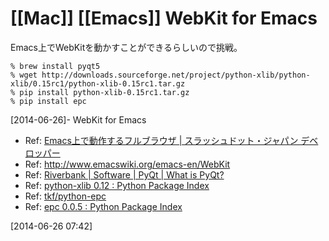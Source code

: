 # [[Mac]] [[Emacs]] WebKit for Emacs

Emacs上でWebKitを動かすことができるらしいので挑戦。

	% brew install pyqt5
	% wget http://downloads.sourceforge.net/project/python-xlib/python-xlib/0.15rc1/python-xlib-0.15rc1.tar.gz
	% pip install python-xlib-0.15rc1.tar.gz
	% pip install epc

[2014-06-26]- WebKit for Emacs

* Ref: [Emacs上で動作するフルブラウザ | スラッシュドット・ジャパン デベロッパー](http://developers.slashdot.jp/story/14/03/05/0439220/Emacs%E4%B8%8A%E3%81%A7%E5%8B%95%E4%BD%9C%E3%81%99%E3%82%8B%E3%83%95%E3%83%AB%E3%83%96%E3%83%A9%E3%82%A6%E3%82%B6)
* Ref: <http://www.emacswiki.org/emacs-en/WebKit>
* Ref: [Riverbank | Software | PyQt | What is PyQt?](http://www.riverbankcomputing.co.uk/software/pyqt/intro)
* Ref: [python-xlib 0.12 : Python Package Index](https://pypi.python.org/pypi/python-xlib)
* Ref: [tkf/python-epc](https://github.com/tkf/python-epc)
* Ref: [epc 0.0.5 : Python Package Index](https://pypi.python.org/pypi/epc)

[2014-06-26 07:42] 

